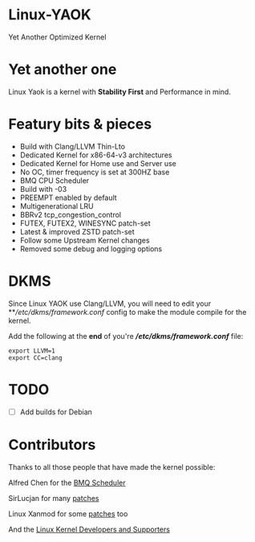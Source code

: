 # Linux-YAOK
Yet Another Optimized Kernel

# Yet another one
Linux Yaok is a kernel with **Stability First** and Performance in mind.

# Featury bits & pieces
- Build with Clang/LLVM Thin-Lto
- Dedicated Kernel for x86-64-v3 architectures
- Dedicated Kernel for Home use and Server use
- No OC, timer frequency is set at 300HZ base
- BMQ CPU Scheduler
- Build with -03
- PREEMPT enabled by default
- Multigenerational LRU
- BBRv2 tcp_congestion_control
- FUTEX, FUTEX2, WINESYNC patch-set
- Latest & improved ZSTD patch-set
- Follow some Upstream Kernel changes
- Removed some debug and logging options

# DKMS

Since Linux YAOK use Clang/LLVM, you will need to edit your ***/etc/dkms/framework.conf* config to make the module compile for the kernel.

Add the following at the **end** of you're ***/etc/dkms/framework.conf*** file:
```
export LLVM=1
export CC=clang
```

# TODO

- [ ] Add builds for Debian


# Contributors

Thanks to all those people that have made the kernel possible:

Alfred Chen for the [BMQ Scheduler](https://gitlab.com/alfredchen/projectc)

SirLucjan for many [patches](https://github.com/sirlucjan/kernel-patches)

Linux Xanmod for some [patches](https://github.com/xanmod/linux-patches) too

And the [Linux Kernel Developers and Supporters](https://www.kernel.org/)
